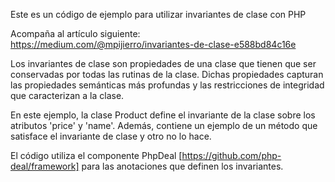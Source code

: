 Este es un código de ejemplo para utilizar invariantes de clase con PHP

Acompaña al artículo siguiente: https://medium.com/@mpijierro/invariantes-de-clase-e588bd84c16e

Los invariantes de clase son propiedades de una clase que tienen que ser conservadas por todas las rutinas de la clase.
Dichas propiedades capturan las propiedades semánticas más profundas y las restricciones de integridad que caracterizan a 
la clase.

En este ejemplo, la clase Product define el invariante de la clase sobre los atributos 'price' y 'name'.
Además, contiene un ejemplo de un método que satisface el invariante de clase y otro no lo hace.

El código utiliza el componente PhpDeal [https://github.com/php-deal/framework] para las anotaciones que definen los 
invariantes.
